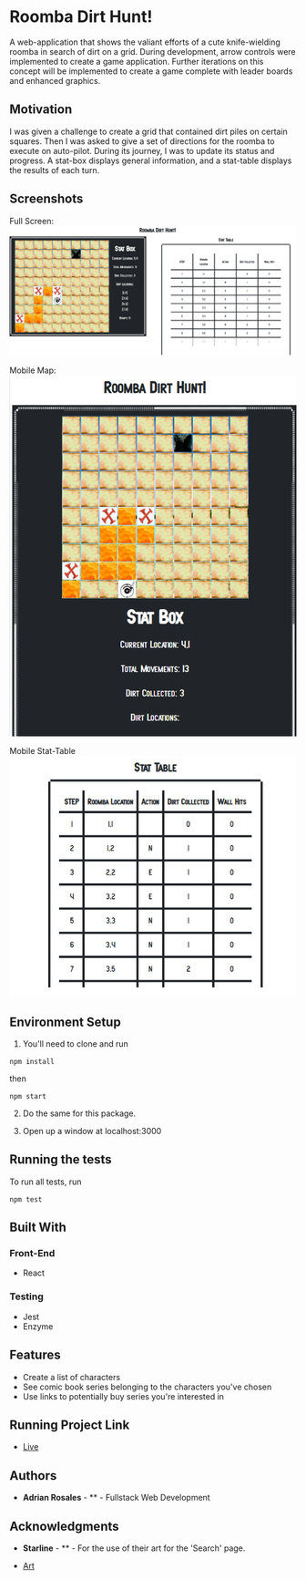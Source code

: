 <!-- # book-thing.io

Initial wireframes:

https://wireframe.cc/x0a8I9

https://wireframe.cc/6oVXTU -->
# Roomba Dirt Hunt!

A web-application that shows the valiant efforts of a cute knife-wielding roomba in search of dirt on a grid. During development, arrow controls were implemented to create a game application. Further iterations on this concept will be implemented to create a game complete with leader boards and enhanced graphics.

## Motivation

I was given a challenge to create a grid that contained dirt piles on certain squares. Then I was asked to give a set of directions for the roomba to execute on auto-pilot. During its journey, I was to update its status and progress. A stat-box displays general information, and a stat-table displays the results of each turn.


## Screenshots

Full Screen: ![fullScreen](public/screenshots/screenshot3.png)

Mobile Map: ![mobileMap](public/screenshots/screenshot1.png)

Mobile Stat-Table ![mobileStatTable](public/screenshots/screenshot2.png)



## Environment Setup

1. You'll need to clone <INSERT LINK> and run 
```
npm install
```
then
```
npm start
```

2. Do the same for this package.

3. Open up a window at localhost:3000



## Running the tests

To run all tests, run
```
npm test
```

## Built With

### Front-End
* React

### Testing
* Jest
* Enzyme

## Features

* Create a list of characters
* See comic book series belonging to the characters you've chosen
* Use links to potentially buy series you're interested in

## Running Project Link

- [Live](https://infinite-journey-91193.herokuapp.com/)

## Authors

* **Adrian Rosales** - ** - Fullstack Web Development


## Acknowledgments

* **Starline** - ** - For the use of their art for the 'Search' page.
- [Art](https://www.freepik.com/free-photos-vectors/background")